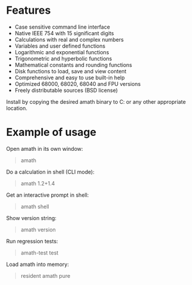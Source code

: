 Features
========

* Case sensitive command line interface
* Native IEEE 754 with 15 significant digits
* Calculations with real and complex numbers
* Variables and user defined functions
* Logarithmic and exponential functions
* Trigonometric and hyperbolic functions
* Mathematical constants and rounding functions
* Disk functions to load, save and view content
* Comprehensive and easy to use built-in help
* Optimized 68000, 68020, 68040 and FPU versions
* Freely distributable sources (BSD license)

Install by copying the desired amath binary to C: or any other appropriate location.

Example of usage
================

Open amath in its own window:
> amath

Do a calculation in shell (CLI mode):
> amath 1.2+1.4

Get an interactive prompt in shell:
> amath shell

Show version string:
> amath version

Run regression tests:
> amath-test test

Load amath into memory:
> resident amath pure
